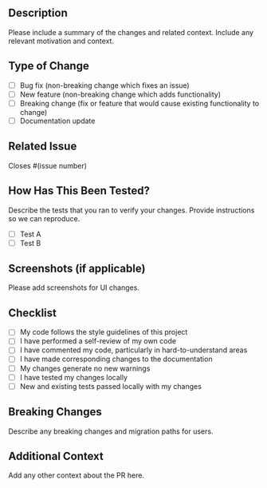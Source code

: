 ## Description
Please include a summary of the changes and related context. Include any relevant motivation and context.

## Type of Change
- [ ] Bug fix (non-breaking change which fixes an issue)
- [ ] New feature (non-breaking change which adds functionality)
- [ ] Breaking change (fix or feature that would cause existing functionality to change)
- [ ] Documentation update

## Related Issue
Closes #(issue number)

## How Has This Been Tested?
Describe the tests that you ran to verify your changes. Provide instructions so we can reproduce.

- [ ] Test A
- [ ] Test B

## Screenshots (if applicable)
Please add screenshots for UI changes.

## Checklist
- [ ] My code follows the style guidelines of this project
- [ ] I have performed a self-review of my own code
- [ ] I have commented my code, particularly in hard-to-understand areas
- [ ] I have made corresponding changes to the documentation
- [ ] My changes generate no new warnings
- [ ] I have tested my changes locally
- [ ] New and existing tests passed locally with my changes

## Breaking Changes
Describe any breaking changes and migration paths for users.

## Additional Context
Add any other context about the PR here.
